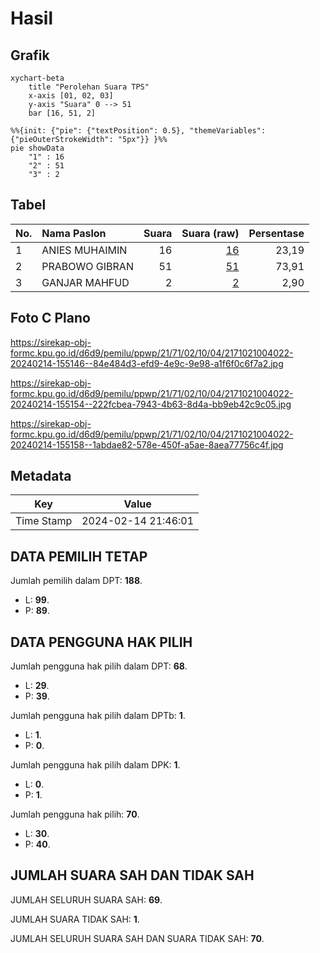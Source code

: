 # Hasil

## Grafik

```mermaid
xychart-beta
    title "Perolehan Suara TPS"
    x-axis [01, 02, 03]
    y-axis "Suara" 0 --> 51
    bar [16, 51, 2]
```

```mermaid
%%{init: {"pie": {"textPosition": 0.5}, "themeVariables": {"pieOuterStrokeWidth": "5px"}} }%%
pie showData
    "1" : 16
    "2" : 51
    "3" : 2
```

## Tabel

| No. | Nama Paslon    | Suara | Suara (raw) | Persentase |
|:--- |:-------------- | -----:| -----------:| ----------:|
| 1   | ANIES MUHAIMIN | 16    | [16][p-1]   | 23,19      |
| 2   | PRABOWO GIBRAN | 51    | [51][p-2]   | 73,91      |
| 3   | GANJAR MAHFUD  | 2     | [2][p-3]    | 2,90       |


[p-1]: https://github.com/gigit-pemilu/pemilu-2024-21-kepulauan-riau/blob/main/pilpres/hitung-suara/sub/21-kepulauan-riau/sub/71-kota-batam/sub/02-batu-ampar/sub/1004-kampung-seraya/sub/022-tps/sub/paslon-1.txt
[p-2]: https://github.com/gigit-pemilu/pemilu-2024-21-kepulauan-riau/blob/main/pilpres/hitung-suara/sub/21-kepulauan-riau/sub/71-kota-batam/sub/02-batu-ampar/sub/1004-kampung-seraya/sub/022-tps/sub/paslon-2.txt
[p-3]: https://github.com/gigit-pemilu/pemilu-2024-21-kepulauan-riau/blob/main/pilpres/hitung-suara/sub/21-kepulauan-riau/sub/71-kota-batam/sub/02-batu-ampar/sub/1004-kampung-seraya/sub/022-tps/sub/paslon-3.txt

## Foto C Plano

https://sirekap-obj-formc.kpu.go.id/d6d9/pemilu/ppwp/21/71/02/10/04/2171021004022-20240214-155146--84e484d3-efd9-4e9c-9e98-a1f6f0c6f7a2.jpg

https://sirekap-obj-formc.kpu.go.id/d6d9/pemilu/ppwp/21/71/02/10/04/2171021004022-20240214-155154--222fcbea-7943-4b63-8d4a-bb9eb42c9c05.jpg

https://sirekap-obj-formc.kpu.go.id/d6d9/pemilu/ppwp/21/71/02/10/04/2171021004022-20240214-155158--1abdae82-578e-450f-a5ae-8aea77756c4f.jpg


## Metadata

| Key        | Value               |
| ---------- | ------------------- |
| Time Stamp | 2024-02-14 21:46:01 |


## DATA PEMILIH TETAP

Jumlah pemilih dalam DPT: **188**.
 * L: **99**.
 * P: **89**.

## DATA PENGGUNA HAK PILIH

Jumlah pengguna hak pilih dalam DPT: **68**.
 * L: **29**.
 * P: **39**.

Jumlah pengguna hak pilih dalam DPTb: **1**.
 * L: **1**.
 * P: **0**.

Jumlah pengguna hak pilih dalam DPK: **1**.
 * L: **0**.
 * P: **1**.

Jumlah pengguna hak pilih: **70**.
 * L: **30**.
 * P: **40**.

## JUMLAH SUARA SAH DAN TIDAK SAH

JUMLAH SELURUH SUARA SAH: **69**.

JUMLAH SUARA TIDAK SAH: **1**.

JUMLAH SELURUH SUARA SAH DAN SUARA TIDAK SAH: **70**.


